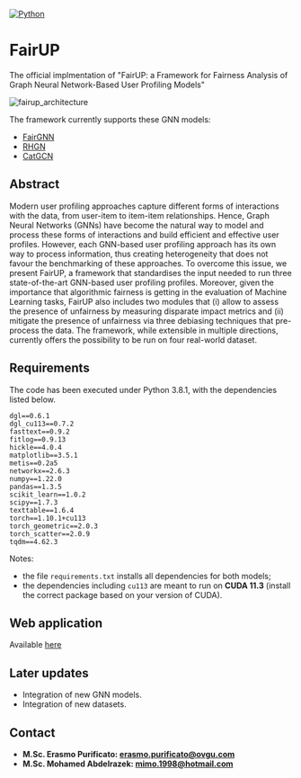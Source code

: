 [![Python](https://img.shields.io/badge/Python-3.8.10-%233776AB?logo=Python)](https://www.python.org/)

# FairUP
The official implmentation of "FairUP: a Framework for Fairness Analysis of Graph Neural Network-Based User Profiling Models"

![fairup_architecture](https://user-images.githubusercontent.com/45569039/220563974-905756a9-eb1f-4140-9a17-73b8c3a52529.png)

The framework currently supports these GNN models:
- [FairGNN](https://arxiv.org/abs/2009.01454)
- [RHGN](https://arxiv.org/abs/2110.07181)
- [CatGCN](https://arxiv.org/abs/2009.05303)
## Abstract
 Modern user profiling approaches capture different forms of interactions with the data, from user-item  to item-item relationships. Hence, Graph Neural Networks (GNNs) have become the natural way to model and process these forms of interactions and build efficient and effective user profiles. However, each GNN-based user profiling approach has its own way to process information, thus creating heterogeneity that does not favour the benchmarking of these approaches. To overcome this issue, we present FairUP, a framework that standardises the input needed to run three state-of-the-art GNN-based user profiling profiles. Moreover, given the importance that algorithmic fairness is getting in the evaluation of Machine Learning tasks, FairUP also includes two modules that (i) allow to assess the presence of unfairness by measuring disparate impact metrics and (ii) mitigate the presence of unfairness via three debiasing techniques that pre-process the data. The framework, while extensible in multiple directions, currently offers the possibility to be run on four real-world dataset.

## Requirements
The code has been executed under Python 3.8.1, with the dependencies listed below.

```
dgl==0.6.1
dgl_cu113==0.7.2
fasttext==0.9.2
fitlog==0.9.13
hickle==4.0.4
matplotlib==3.5.1
metis==0.2a5
networkx==2.6.3
numpy==1.22.0
pandas==1.3.5
scikit_learn==1.0.2
scipy==1.7.3
texttable==1.6.4
torch==1.10.1+cu113
torch_geometric==2.0.3
torch_scatter==2.0.9
tqdm==4.62.3
```
Notes:
* the file `requirements.txt` installs all dependencies for both models;
* the dependencies including `cu113` are meant to run on **CUDA 11.3** (install the correct package based on your version of CUDA).

## Web application
Available [here](https://mohamedabdelrazek9-fairup-homepage-gv365a.streamlit.app/)

## Later updates
- Integration of new GNN models.
- Integration of new datasets.

## Contact
- **M.Sc. Erasmo Purificato: erasmo.purificato@ovgu.com**
- **M.Sc. Mohamed Abdelrazek: mimo.1998@hotmail.com**
